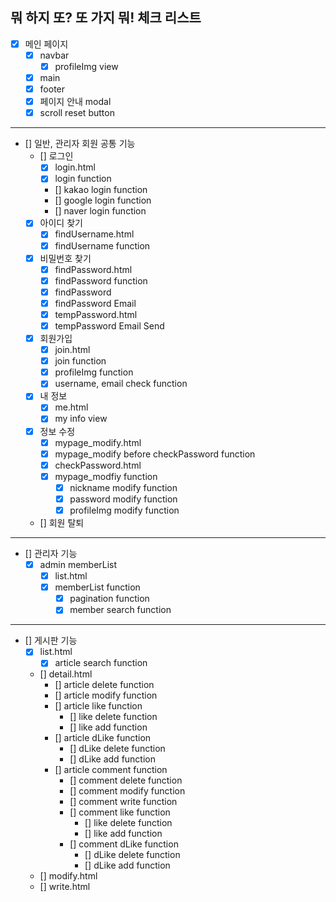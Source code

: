 ## 뭐 하지 또? 또 가지 뭐! 체크 리스트

-  [x] 메인 페이지
  - [x] navbar
    - [x] profileImg view
  - [x] main
  - [x] footer
  - [x] 페이지 안내 modal
  - [x] scroll reset button
---
- [] 일반, 관리자 회원 공통 기능
  - [] 로그인
    - [x] login.html
    - [x] login function
    - [] kakao login function  
    - [] google login function
    - [] naver login function
  - [x] 아이디 찾기
    - [x] findUsername.html
    - [x] findUsername function
  - [x] 비밀번호 찾기
      - [x] findPassword.html
      - [x] findPassword function
      - [x] findPassword
      - [x] findPassword Email 
      - [x] tempPassword.html 
      - [x] tempPassword Email Send
  - [x] 회원가입
    - [x] join.html
    - [x] join function
    - [x] profileImg function
    - [x] username, email check function
  - [x] 내 정보
    - [x] me.html
    - [x] my info view
  - [x] 정보 수정
    - [x] mypage_modify.html
    - [x] mypage_modify before checkPassword function
    - [x] checkPassword.html 
    - [x] mypage_modfiy function
      - [x] nickname modify function
      - [x] password modify function
      - [x] profileImg modify function
  - [] 회원 탈퇴 
---
- [] 관리자 기능
    - [x] admin memberList
      - [x] list.html
      - [x] memberList function
        - [x] pagination function
        - [x] member search function
---
- [] 게시판 기능
  - [x] list.html 
    - [x] article search function
  - [] detail.html
    - [] article delete function
    - [] article modify function
    - [] article like function
      - [] like delete function
      - [] like add function
    - [] article dLike function
      - [] dLike delete function
      - [] dLike add function
    - [] article comment function
      - [] comment delete function
      - [] comment modify function
      - [] comment write function
      - [] comment like function
        - [] like delete function
        - [] like add function
      - [] comment dLike function
        - [] dLike delete function
        - [] dLike add function
  - [] modify.html
  - [] write.html